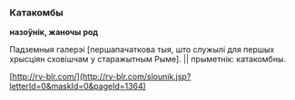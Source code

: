 ### Катакомбы
**назоўнік, жаночы род**

Падземныя галерэі [першапачаткова тыя, што служылі для першых хрысціян сховішчам у старажытным Рыме]. || прыметнік: катакомбны.

<a rel="author">[http://rv-blr.com/](http://rv-blr.com/slounik.jsp?letterId=0&maskId=0&pageId=1364)</a>
